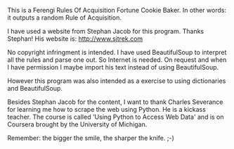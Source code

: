 This is a Ferengi Rules Of Acquisition Fortune Cookie Baker.
In other words: it outputs a random Rule of Acquisition.

I have used a website from Stephan Jacob for this program. Thanks Stephan!
His website is: http://www.sjtrek.com

No copyright infringment is intended. I have used BeautifulSoup to interpret all the rules and parse one out.
So Internet is needed. On request and when I have permission I maybe import his text instead of using BeautifulSoup.

However this program was also intended as a exercise to using dictionaries and BeautifulSoup. 

Besides Stephan Jacob for the content, I want to thank Charles Severance for learning me how to scrape the web using Python.
He is a kickass teacher. The course is called 'Using Python to Access Web Data' and is on Coursera brought by the University of Michigan.

Remember: the bigger the smile, the sharper the knife. ;-) 




